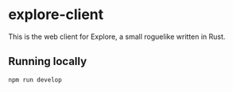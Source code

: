 # explore-client

This is the web client for Explore, a small roguelike written in Rust.

## Running locally

```
npm run develop
```
